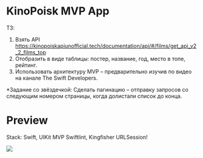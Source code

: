 # KinoPoisk MVP App

ТЗ:
1. Взять API https://kinopoiskapiunofficial.tech/documentation/api/#/films/get_api_v2_2_films_top
2. Отобразить в виде таблицы: постер, название, год, место в топе, рейтинг.
3. Использовать архитектуру MVP – предварительно изучив по видео на канале The Swift Developers.

*Задание со звёздечкой: 
Сделать пагинацию – отправку запросов со следующим номером страницы, когда долистали список до конца.

# Preview
Stack: 
Swift, UIKit
MVP
Swiftlint, Kingfisher
URLSession!

![](https://github.com/philippzeppelin/KinoPoisk/assets/104386097/5139f6cb-4da8-4f26-bd0e-ab43b1dbff75)
